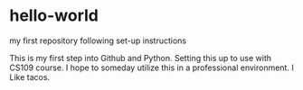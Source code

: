 # hello-world
my first repository following set-up instructions

This is my first step into Github and Python.  Setting this up to use with CS109 course.
I hope to someday utilize this in a professional environment.  I Like tacos.
